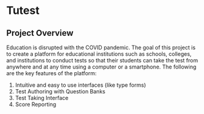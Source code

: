 # Tutest

## Project Overview
Education is disrupted with the COVID pandemic. The goal of this project is to create a platform for educational institutions such as schools, colleges, and institutions to conduct tests so that their students can take the test from anywhere and at any time using a computer or a smartphone. The following are the key features of the platform:

1. Intuitive and easy to use interfaces (like type forms)
2. Test Authoring with Question Banks
3. Test Taking Interface
4. Score Reporting

